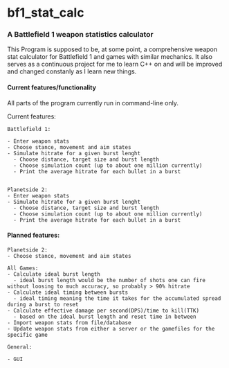 # bf1_stat_calc

### A Battlefield 1 weapon statistics calculator

This Program is supposed to be, at some point, a comprehensive weapon stat calculator for Battlefield 1 and games with similar mechanics.
It also serves as a continuous project for me to learn C++ on and will be improved and changed constanly as I learn new things.

#### Current features/functionality

All parts of the program currently run in command-line only.

Current features:

    Battlefield 1:

    - Enter weapon stats
    - Choose stance, movement and aim states
    - Simulate hitrate for a given burst lenght
      - Choose distance, target size and burst length
      - Choose simulation count (up to about one million currently)
      - Print the average hitrate for each bullet in a burst


    Planetside 2:
    - Enter weapon stats
    - Simulate hitrate for a given burst lenght
      - Choose distance, target size and burst length
      - Choose simulation count (up to about one million currently)
      - Print the average hitrate for each bullet in a burst

#### Planned features:

    Planetside 2:
    - Choose stance, movement and aim states

    All Games:
    - Calculate ideal burst length
      - ideal burst length would be the number of shots one can fire without loosing to much accuracy, so probably > 90% hitrate
    - Calculate ideal timing between bursts
      - ideal timing meaning the time it takes for the accumulated spread during a burst to reset
    - Calculate effective damage per second(DPS)/time to kill(TTK)
      - based on the ideal burst length and reset time in between
    - Import weapon stats from file/database
    - Update weapon stats from either a server or the gamefiles for the specific game

    General:

    - GUI